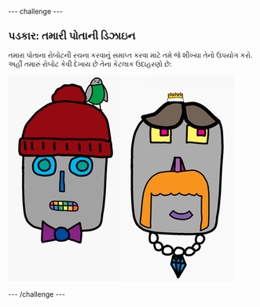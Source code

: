 --- challenge ---

## પડકાર: તમારી પોતાની ડિઝાઇન

તમારા પોતાના રોબોટની રચના કરવાનું સમાપ્ત કરવા માટે તમે જે શીખ્યા તેનો ઉપયોગ કરો. અહીં તમારું રોબોટ કેવી દેખાય છે તેના કેટલાક ઉદાહરણો છે:

![સ્ક્રીનશોટ](images/robot-examples.png)

--- /challenge ---